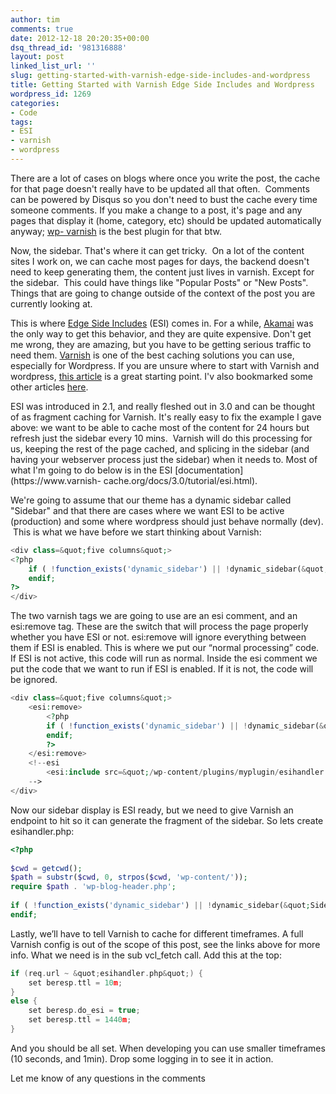 ```yaml
---
author: tim
comments: true
date: 2012-12-18 20:20:35+00:00
dsq_thread_id: '981316888'
layout: post
linked_list_url: ''
slug: getting-started-with-varnish-edge-side-includes-and-wordpress
title: Getting Started with Varnish Edge Side Includes and Wordpress
wordpress_id: 1269
categories:
- Code
tags:
- ESI
- varnish
- wordpress
---
```


There are a lot of cases on blogs where once you write the post, the cache for
that page doesn't really have to be updated all that often.  Comments can be
powered by Disqus so you don't need to bust the cache every time someone
comments. If you make a change to a post, it's page and any pages that display
it (home, category, etc) should be updated automatically anyway; [wp-
varnish](https://github.com/pkhamre/wp-varnish) is the best plugin for that
btw. 

Now, the sidebar. That's where it can get tricky.  On a lot of the
content sites I work on, we can cache most pages for days, the backend doesn't
need to keep generating them, the content just lives in varnish. Except for
the sidebar.  This could have things like "Popular Posts" or "New Posts".
Things that are going to change outside of the context of the post you are
currently looking at. 

This is where [Edge Side
Includes](http://en.wikipedia.org/wiki/Edge_Side_Includes) (ESI) comes in.
For a while, [Akamai](http://www.akamai.com/html/support/esi.html) was the only way to get this behavior, and they are quite expensive. Don't get me
wrong, they are amazing, but you have to be getting serious traffic to need them. [Varnish](https://www.varnish-cache.org/) is one of the best caching
solutions you can use, especially for Wordpress. If you are unsure where to start with Varnish and wordpress, [this
article](http://www.ewanleith.com/blog/900/10-million-hits-a-day-with-wordpress-using-a-15-server) is a great starting point. I'v also bookmarked some other articles [here](https://pinboard.in/u:broderboy/t:varnish/t:wordpress). 

ESI was
introduced in 2.1, and really fleshed out in 3.0 and can be thought of as
fragment caching for Varnish. It's really easy to fix the example I gave
above: we want to be able to cache most of the content for 24 hours but
refresh just the sidebar every 10 mins.  Varnish will do this processing for
us, keeping the rest of the page cached, and splicing in the sidebar (and
having your webserver process just the sidebar) when it needs to. Most of what
I'm going to do below is in the ESI [documentation](https://www.varnish-
cache.org/docs/3.0/tutorial/esi.html). 

We're going to assume that our theme
has a dynamic sidebar called "Sidebar" and that there are cases where we want
ESI to be active (production) and some where wordpress should just behave
normally (dev).  This is what we have before we start thinking about Varnish:

```PHP
<div class=&quot;five columns&quot;>
<?php
	if ( !function_exists('dynamic_sidebar') || !dynamic_sidebar(&quot;Sidebar&quot;) ) :
	endif;
?>
</div>
```

The two varnish tags we are going to use are an esi comment, and an esi:remove tag. These are the switch that will process the page properly whether you have ESI or not. esi:remove will ignore everything between them if ESI is enabled. This is where we put our “normal processing” code. If ESI is not active, this code will run as normal. Inside the esi comment we put the code that we want to run if ESI is enabled. If it is not, the code will be ignored.

```PHP
<div class=&quot;five columns&quot;>
	<esi:remove>
		<?php
		if ( !function_exists('dynamic_sidebar') || !dynamic_sidebar(&quot;Sidebar&quot;) ) :
		endif;
		?>
	</esi:remove>
	<!--esi
		<esi:include src=&quot;/wp-content/plugins/myplugin/esihandler.php&quot;/>
	-->
</div>
```

Now our sidebar display is ESI ready, but we need to give Varnish an endpoint to hit so it can generate the fragment of the sidebar. So lets create esihandler.php: 

```PHP
<?php
 
$cwd = getcwd();
$path = substr($cwd, 0, strpos($cwd, 'wp-content/'));
require $path . 'wp-blog-header.php';
 
if ( !function_exists('dynamic_sidebar') || !dynamic_sidebar(&quot;Sidebar&quot;) ) :
endif;
```

Lastly, we’ll have to tell Varnish to cache for different timeframes. A full Varnish config is out of the scope of this post, see the links above for more info. What we need is in the sub vcl_fetch call. Add this at the top:

```c
if (req.url ~ &quot;esihandler.php&quot;) {
    set beresp.ttl = 10m;
}
else {
    set beresp.do_esi = true;
    set beresp.ttl = 1440m;
}
```

And you should be all set. When developing you can use smaller timeframes (10 seconds, and 1min). Drop some logging in to see it in action.

Let me know of any questions in the comments